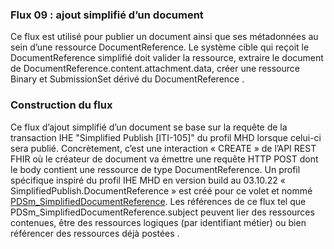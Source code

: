 ### Flux 09 : ajout simplifié d’un document

Ce flux est utilisé pour publier un document ainsi que ses métadonnées au sein d’une ressource DocumentReference.
Le système cible qui reçoit le DocumentReference simplifié doit valider la ressource, extraire le document de DocumentReference.content.attachment.data, créer une ressource Binary et SubmissionSet dérivé du DocumentReference . 


### Construction du flux

Ce flux d’ajout simplifié d’un document se base sur la requête de la transaction IHE "Simplified Publish [ITI-105]" du profil MHD lorsque celui-ci sera publié. 
Concrètement, c’est une interaction « CREATE »  de l’API REST FHIR où le créateur de document va émettre une requête HTTP POST dont le body contient une ressource de type DocumentReference. Un profil spécifique inspiré du profil IHE MHD en version build au 03.10.22 « SimplifiedPublish.DocumentReference » est créé pour ce volet et nommé [PDSm_SimplifiedDocumentReference](StructureDefinition-PDSmSimplifiedDocumentReference.html).
Les références de ce flux tel que PDSm_SimplifiedDocumentReference.subject peuvent lier des ressources contenues, être des ressources logiques (par identifiant métier) ou bien référencer des ressources déjà postées .
